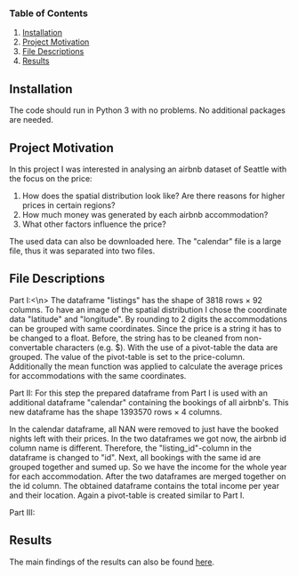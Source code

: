 ### Table of Contents

1. [Installation](#installation)
2. [Project Motivation](#motivation)
3. [File Descriptions](#files)
4. [Results](#results)

## Installation <a name="installation"></a>

The code should run in Python 3 with no problems. No additional packages are needed. 

## Project Motivation<a name="motivation"></a>

In this project I was interested in analysing an airbnb dataset of Seattle with the focus on the price:

1. How does the spatial distribution look like? Are there reasons for higher prices in certain regions?
2. How much money was generated by each airbnb accommodation? 
3. What other factors influence the price?

The used data can also be downloaded here. The "calendar" file is a large file, thus it was separated into two files. 

## File Descriptions <a name="files"></a>

Part I:<\n>
The dataframe "listings" has the shape of 3818 rows × 92 columns. To have an image of the spatial distribution I chose
the coordinate data "latitude" and "longitude". By rounding to 2 digits the accommodations can be grouped with
same coordinates. 
Since the price is a string it has to be changed to a float. Before, the string has to be cleaned from non-convertable
characters (e.g. $). 
With the use of a pivot-table the data are grouped. The value of the pivot-table is set to the price-column. Additionally 
the mean function was applied to calculate the average prices for accommodations with the same coordinates. 

Part II:
For this step the prepared dataframe from Part I is used with an additional dataframe "calendar" containing the bookings of 
all airbnb's. This new dataframe has the shape 1393570 rows × 4 columns. 

In the calendar dataframe, all NAN were removed to just have the booked nights left with their prices. In the two dataframes
we got now, the airbnb id column name is different. Therefore, the "listing_id"-column in the dataframe is changed to "id". 
Next, all bookings with the same id are grouped together and sumed up. So we have the income for the whole year for each 
accommodation. 
After the two dataframes are merged together on the id column. The obtained dataframe contains the total income per year and
their location. Again a pivot-table is created similar to Part I.

Part III:



## Results<a name="results"></a>

The main findings of the results can also be found [here](https://medium.com/p/c60e4589a099/edit).
